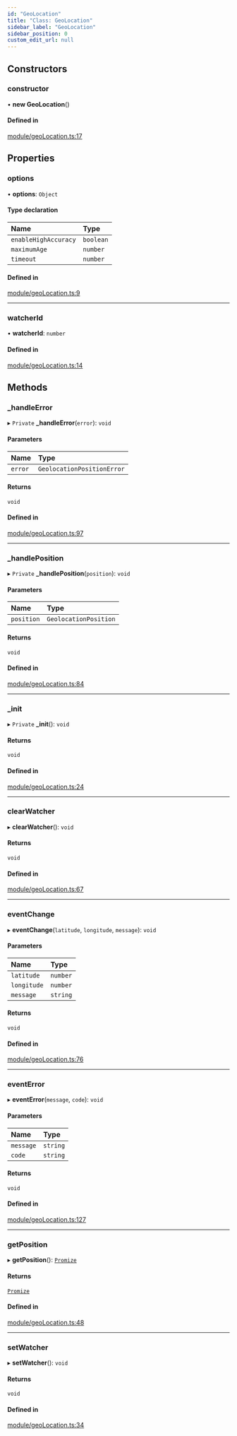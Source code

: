 ```yaml
---
id: "GeoLocation"
title: "Class: GeoLocation"
sidebar_label: "GeoLocation"
sidebar_position: 0
custom_edit_url: null
---
```


## Constructors

### constructor

• **new GeoLocation**()

#### Defined in

[module/geoLocation.ts:17](https://github.com/siposdani87/sui-js/blob/e8748e2/src/module/geoLocation.ts#L17)

## Properties

### options

• **options**: `Object`

#### Type declaration

| Name | Type |
| :------ | :------ |
| `enableHighAccuracy` | `boolean` |
| `maximumAge` | `number` |
| `timeout` | `number` |

#### Defined in

[module/geoLocation.ts:9](https://github.com/siposdani87/sui-js/blob/e8748e2/src/module/geoLocation.ts#L9)

___

### watcherId

• **watcherId**: `number`

#### Defined in

[module/geoLocation.ts:14](https://github.com/siposdani87/sui-js/blob/e8748e2/src/module/geoLocation.ts#L14)

## Methods

### \_handleError

▸ `Private` **_handleError**(`error`): `void`

#### Parameters

| Name | Type |
| :------ | :------ |
| `error` | `GeolocationPositionError` |

#### Returns

`void`

#### Defined in

[module/geoLocation.ts:97](https://github.com/siposdani87/sui-js/blob/e8748e2/src/module/geoLocation.ts#L97)

___

### \_handlePosition

▸ `Private` **_handlePosition**(`position`): `void`

#### Parameters

| Name | Type |
| :------ | :------ |
| `position` | `GeolocationPosition` |

#### Returns

`void`

#### Defined in

[module/geoLocation.ts:84](https://github.com/siposdani87/sui-js/blob/e8748e2/src/module/geoLocation.ts#L84)

___

### \_init

▸ `Private` **_init**(): `void`

#### Returns

`void`

#### Defined in

[module/geoLocation.ts:24](https://github.com/siposdani87/sui-js/blob/e8748e2/src/module/geoLocation.ts#L24)

___

### clearWatcher

▸ **clearWatcher**(): `void`

#### Returns

`void`

#### Defined in

[module/geoLocation.ts:67](https://github.com/siposdani87/sui-js/blob/e8748e2/src/module/geoLocation.ts#L67)

___

### eventChange

▸ **eventChange**(`latitude`, `longitude`, `message`): `void`

#### Parameters

| Name | Type |
| :------ | :------ |
| `latitude` | `number` |
| `longitude` | `number` |
| `message` | `string` |

#### Returns

`void`

#### Defined in

[module/geoLocation.ts:76](https://github.com/siposdani87/sui-js/blob/e8748e2/src/module/geoLocation.ts#L76)

___

### eventError

▸ **eventError**(`message`, `code`): `void`

#### Parameters

| Name | Type |
| :------ | :------ |
| `message` | `string` |
| `code` | `string` |

#### Returns

`void`

#### Defined in

[module/geoLocation.ts:127](https://github.com/siposdani87/sui-js/blob/e8748e2/src/module/geoLocation.ts#L127)

___

### getPosition

▸ **getPosition**(): [`Promize`](Promize.md)

#### Returns

[`Promize`](Promize.md)

#### Defined in

[module/geoLocation.ts:48](https://github.com/siposdani87/sui-js/blob/e8748e2/src/module/geoLocation.ts#L48)

___

### setWatcher

▸ **setWatcher**(): `void`

#### Returns

`void`

#### Defined in

[module/geoLocation.ts:34](https://github.com/siposdani87/sui-js/blob/e8748e2/src/module/geoLocation.ts#L34)
